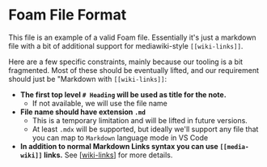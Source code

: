 # Foam File Format

This file is an example of a valid Foam file. Essentially it's just a markdown file with a bit of additional support for mediawiki-style `[[wiki-links]]`.

Here are a few specific constraints, mainly because our tooling is a bit fragmented. Most of these should be eventually lifted, and our requirement should just be "Markdown with `[[wiki-links]]`:

- **The first top level `# Heading` will be used as title for the note.**
  - If not available, we will use the file name
- **File name should have extension `.md`**
  - This is a temporary limitation and will be lifted in future versions.
  - At least `.mdx` will be supported, but ideally we'll support any file that you can map to `Markdown` language mode in VS Code
- **In addition to normal Markdown Links syntax you can use `[[media-wiki]]` links.** See [[wiki-links]] for more details.

[//begin]: # "Autogenerated link references for markdown compatibility"
[wiki-links]: ../wiki-links "Wiki Links"
[//end]: # "Autogenerated link references"
